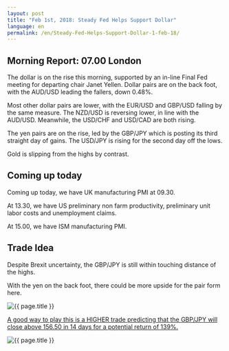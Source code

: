 ```yaml
---
layout: post
title: "Feb 1st, 2018: Steady Fed Helps Support Dollar"
language: en
permalink: /en/Steady-Fed-Helps-Support-Dollar-1-feb-18/
---
```

## Morning Report: 07.00 London

The dollar is on the rise this morning, supported by an in-line Final Fed meeting for departing chair Janet Yellen. Dollar pairs are on the back foot, with the AUD/USD leading the fallers, down 0.48%. 

Most other dollar pairs are lower, with the EUR/USD and GBP/USD falling by the same measure. The NZD/USD is reversing lower, in line with the AUD/USD. Meanwhile, the USD/CHF and USD/CAD are both rising. 

The yen pairs are on the rise, led by the GBP/JPY which is posting its third straight day of gains. The USD/JPY is rising for the second day off the lows. 

Gold is slipping from the highs by contrast. 

## Coming up today 

Coming up today, we have UK manufacturing PMI at 09.30. 

At 13.30, we have US preliminary non farm productivity, preliminary unit labor costs and unemployment claims. 

At 15.00, we have ISM manufacturing PMI. 

## Trade Idea

Despite Brexit uncertainty, the GBP/JPY is still within touching distance of the highs. 

With the yen on the back foot, there could be more upside for the pair form here.

<img class="post-image" src="{{ site.url }}/images/jan-18/2018-02-01_07-33-30.jpg" alt="{{ page.title }}" title="{{ page.title }}">

<a href="%LINK%%?currency=GBP&market=major_pairs&duration_amount=14&duration_units=d&expiry_type=duration&amount=10&amount_type=payout&underlying=frxGBPJPY&formname=higherlower&barrier=156.50" target="_blank">A good way to play this is a HIGHER trade predicting that the GBP/JPY will close above 156.50 in 14 days for a potential return of 139%.</a>

<img class="post-image" src="{{ site.url }}/images/jan-18/2018-02-01_07-36-00.jpg" alt="{{ page.title }}" title="{{ page.title }}">
